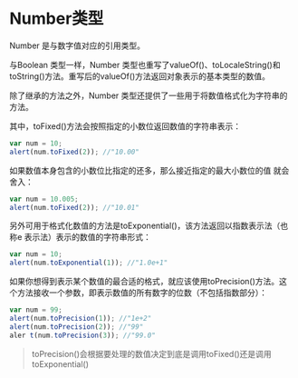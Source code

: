 # Number类型

Number 是与数字值对应的引用类型。

与Boolean 类型一样，Number 类型也重写了valueOf()、toLocaleString()和toString()方法。重写后的valueOf()方法返回对象表示的基本类型的数值。

除了继承的方法之外，Number 类型还提供了一些用于将数值格式化为字符串的方法。

其中，toFixed()方法会按照指定的小数位返回数值的字符串表示：

```javascript
var num = 10;
alert(num.toFixed(2)); //"10.00"
```

如果数值本身包含的小数位比指定的还多，那么接近指定的最大小数位的值
就会舍入：

```javascript
var num = 10.005;
alert(num.toFixed(2)); //"10.01"
```

另外可用于格式化数值的方法是toExponential()，该方法返回以指数表示法（也称e 表示法）表示的数值的字符串形式：

```javascript
var num = 10;
alert(num.toExponential(1)); //"1.0e+1"
```

如果你想得到表示某个数值的最合适的格式，就应该使用toPrecision()方法。这个方法接收一个参数，即表示数值的所有数字的位数（不包括指数部分）：

```javascript
var num = 99;
alert(num.toPrecision(1)); //"1e+2"
alert(num.toPrecision(2)); //"99"
aler t(num.toPrecision(3)); //"99.0"
```

> toPrecision()会根据要处理的数值决定到底是调用toFixed()还是调用toExponential()
